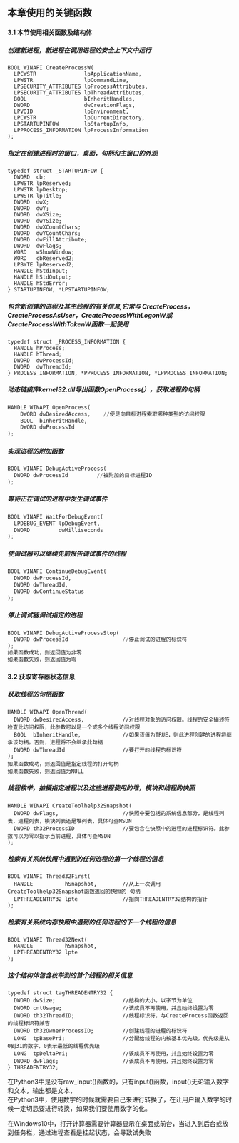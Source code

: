 ## 本章使用的关键函数  
#### 3.1 本节使用相关函数及结构体
##### 创建新进程，新进程在调用进程的安全上下文中运行
```cython
BOOL WINAPI CreateProcessW(
  LPCWSTR               lpApplicationName,
  LPWSTR                lpCommandLine,
  LPSECURITY_ATTRIBUTES lpProcessAttributes,
  LPSECURITY_ATTRIBUTES lpThreadAttributes,
  BOOL                  bInheritHandles,
  DWORD                 dwCreationFlags,
  LPVOID                lpEnvironment,
  LPCWSTR               lpCurrentDirectory,
  LPSTARTUPINFOW        lpStartupInfo,
  LPPROCESS_INFORMATION lpProcessInformation
);
```

##### 指定在创建进程时的窗口，桌面，句柄和主窗口的外观
```cython
typedef struct _STARTUPINFOW {
  DWORD  cb;
  LPWSTR lpReserved;
  LPWSTR lpDesktop;
  LPWSTR lpTitle;
  DWORD  dwX;
  DWORD  dwY;
  DWORD  dwXSize;
  DWORD  dwYSize;
  DWORD  dwXCountChars;
  DWORD  dwYCountChars;
  DWORD  dwFillAttribute;
  DWORD  dwFlags;
  WORD   wShowWindow;
  WORD   cbReserved2;
  LPBYTE lpReserved2;
  HANDLE hStdInput;
  HANDLE hStdOutput;
  HANDLE hStdError;
} STARTUPINFOW, *LPSTARTUPINFOW;
```
##### 包含新创建的进程及其主线程的有关信息,它常与 CreateProcess，CreateProcessAsUser，CreateProcessWithLogonW或CreateProcessWithTokenW函数一起使用
```cython
typedef struct _PROCESS_INFORMATION {
  HANDLE hProcess;
  HANDLE hThread;
  DWORD  dwProcessId;
  DWORD  dwThreadId;
} PROCESS_INFORMATION, *PPROCESS_INFORMATION, *LPPROCESS_INFORMATION;
```

##### 动态链接库kernel32.dll导出函数OpenProcess(），获取进程的句柄
```python
HANDLE WINAPI OpenProcess(
    DWORD dwDesiredAccess,    //便是向目标进程索取哪种类型的访问权限
    BOOL  bInheritHandle,
    DWORD dwProcessId
);

```

##### 实现进程的附加函数
```python
BOOL WINAPI DebugActiveProcess(
  DWORD dwProcessId         //被附加的目标进程ID
);

```

##### 等待正在调试的进程中发生调试事件
```python
BOOL WINAPI WaitForDebugEvent(
  LPDEBUG_EVENT lpDebugEvent,
  DWORD         dwMilliseconds
);
```
##### 使调试器可以继续先前报告调试事件的线程
```python
BOOL WINAPI ContinueDebugEvent(
  DWORD dwProcessId,
  DWORD dwThreadId,
  DWORD dwContinueStatus
);
```

##### 停止调试器调试指定的进程
```python
BOOL WINAPI DebugActiveProcessStop(
  DWORD dwProcessId                 //停止调试的进程的标识符
);
如果函数成功，则返回值为非零
如果函数失败，则返回值为零
```

#### 3.2 获取寄存器状态信息
##### 获取线程的句柄函数
```cython
HANDLE WINAPI OpenThread(
  DWORD dwDesiredAccess,            //对线程对象的访问权限。线程的安全描述符检查此访问权限，此参数可以是一个或多个线程访问权限
  BOOL  bInheritHandle,             //如果该值为TRUE，则此进程创建的进程将继承该句柄。否则，进程将不会继承此句柄
  DWORD dwThreadId                  //要打开的线程的标识符
);
如果函数成功，则返回值是指定线程的打开句柄
如果函数失败，则返回值为NULL
```

##### 线程枚举，拍摄指定进程以及这些进程使用的堆，模块和线程的快照
```cython
HANDLE WINAPI CreateToolhelp32Snapshot(
  DWORD dwFlags,                    //快照中要包括的系统信息部分，是线程列表，进程列表，模块列表还是堆列表，具体可查MSDN
  DWORD th32ProcessID               //要包含在快照中的进程的进程标识符。此参数可以为零以指示当前进程，具体可查MSDN
);
```
##### 检索有关系统快照中遇到的任何进程的第一个线程的信息
```cython
BOOL WINAPI Thread32First(
  HANDLE          hSnapshot,        //从上一次调用CreateToolhelp32Snapshot函数返回的快照的 句柄
  LPTHREADENTRY32 lpte              //指向THREADENTRY32结构的指针
);
```

##### 检索有关系统内存快照中遇到的任何进程的下一个线程的信息
```cython
BOOL WINAPI Thread32Next(
  HANDLE          hSnapshot,
  LPTHREADENTRY32 lpte
);
```

##### 这个结构体包含枚举到的首个线程的相关信息
```cython
typedef struct tagTHREADENTRY32 {
  DWORD dwSize;                     //结构的大小，以字节为单位
  DWORD cntUsage;                   //该成员不再使用，并且始终设置为零
  DWORD th32ThreadID;               //线程标识符，与CreateProcess函数返回的线程标识符兼容
  DWORD th32OwnerProcessID;         //创建线程的进程的标识符
  LONG  tpBasePri;                  //分配给线程的内核基本优先级。优先级是从0到31的数字，0表示最低的线程优先级
  LONG  tpDeltaPri;                 //该成员不再使用，并且始终设置为零
  DWORD dwFlags;                    //该成员不再使用，并且始终设置为零
} THREADENTRY32;
```







在Python3中是没有raw_input()函数的，只有input()函数，input()无论输入数字和文本，输出都是文本，  
在Python3中，使用数字的时候就需要自己来进行转换了，在让用户输入数字的时候一定切忌要进行转换，如果我们要使用数字的化。  

在Windows10中，打开计算器需要计算器显示在桌面或前台，当进入到后台或放到任务栏，通过进程查看是挂起状态，会导致试失败  


